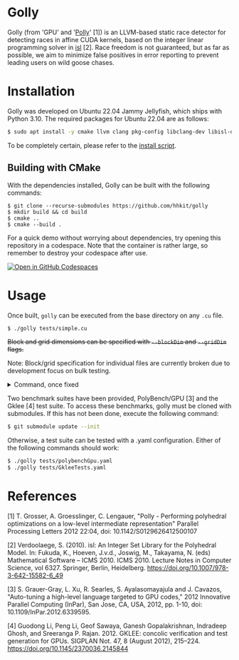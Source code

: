 # Golly

Golly (from 'GPU' and '[Polly](https://polly.llvm.org/)' [1]) is an LLVM-based static race detector for detecting races in affine CUDA kernels, based on the integer linear programming solver in [isl](https://repo.or.cz/w/isl.git) [2]. Race freedom is not guaranteed, but as far as possible, we aim to minimize false positives in error reporting to prevent leading users on wild goose chases.

# Installation

Golly was developed on Ubuntu 22.04 Jammy Jellyfish, which ships with Python 3.10.
The required packages for Ubuntu 22.04 are as follows:
```bash
$ sudo apt install -y cmake llvm clang pkg-config libclang-dev libisl-dev
```

To be completely certain, please refer to the [install script](.devcontainer/install-dev-tools.sh).

## Building with CMake
With the dependencies installed, Golly can be built with the following commands:
```
$ git clone --recurse-submodules https://github.com/hhkit/golly
$ mkdir build && cd build
$ cmake ..
$ cmake --build .
```

For a quick demo without worrying about dependencies, try opening this repository in a codespace. Note that the container is rather large, so remember to destroy your codespace after use.

[![Open in GitHub Codespaces](https://github.com/codespaces/badge.svg)](https://codespaces.new/hhkit/golly?quickstart=1)

# Usage

Once built, `golly` can be executed from the base directory on any `.cu` file.
```bash
$ ./golly tests/simple.cu 
```

~~Block and grid dimensions can be specified with `--blockDim` and `--gridDim` flags.~~

Note: Block/grid specification for individual files are currently broken due to development focus on bulk testing.
<details>
<summary>Command, once fixed</summary>
```bash
$ ./golly tests/simple.cu --blockDim 256 --gridDim 1
```
</details>

Two benchmark suites have been provided, PolyBench/GPU [3] and the Gklee [4] test suite. To access these benchmarks, golly must be cloned with submodules. If this has not been done, execute the following command:
```bash
$ git submodule update --init
```

Otherwise, a test suite can be tested with a .yaml configuration. Either of the following commands should work:
```bash
$ ./golly tests/polybenchGpu.yaml
$ ./golly tests/GkleeTests.yaml
```

# References
[1] T. Grosser, A. Groesslinger, C. Lengauer, "Polly - Performing polyhedral optimizations on a low-level intermediate representation" Parallel Processing Letters 2012 22:04, doi: 10.1142/S0129626412500107

[2] Verdoolaege, S. (2010). isl: An Integer Set Library for the Polyhedral Model. In: Fukuda, K., Hoeven, J.v.d., Joswig, M., Takayama, N. (eds) Mathematical Software – ICMS 2010. ICMS 2010. Lecture Notes in Computer Science, vol 6327. Springer, Berlin, Heidelberg. https://doi.org/10.1007/978-3-642-15582-6_49

[3] S. Grauer-Gray, L. Xu, R. Searles, S. Ayalasomayajula and J. Cavazos, "Auto-tuning a high-level language targeted to GPU codes," 2012 Innovative Parallel Computing (InPar), San Jose, CA, USA, 2012, pp. 1-10, doi: 10.1109/InPar.2012.6339595.

[4] Guodong Li, Peng Li, Geof Sawaya, Ganesh Gopalakrishnan, Indradeep Ghosh, and Sreeranga P. Rajan. 2012. GKLEE: concolic verification and test generation for GPUs. SIGPLAN Not. 47, 8 (August 2012), 215–224. https://doi.org/10.1145/2370036.2145844

  